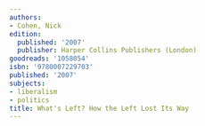 ```yaml
---
authors:
- Cohen, Nick
edition:
  published: '2007'
  publisher: Harper Collins Publishers (London)
goodreads: '1058054'
isbn: '9780007229703'
published: '2007'
subjects:
- liberalism
- politics
title: What's Left? How the Left Lost Its Way
---
```



